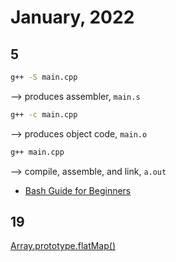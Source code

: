 # January, 2022

## 5

```bash
g++ -S main.cpp
```
--> produces assembler, `main.s`

```bash
g++ -c main.cpp
```
--> produces object code, `main.o`

```bash
g++ main.cpp
```
--> compile, assemble, and link, `a.out`

- [Bash Guide for Beginners](https://tldp.org/LDP/Bash-Beginners-Guide/html/index.html)

## 19

[Array.prototype.flatMap()](https://developer.mozilla.org/en-US/docs/Web/JavaScript/Reference/Global_Objects/Array/flatMap)

